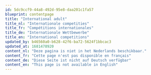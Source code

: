 ```yaml
---
id: 5dc9ccf9-44a8-492d-95e8-daa201c1fa57
blueprint: contentpage
title: "International adult"
title_nl: "Internationale competities"
title_fr: "Compétitions internationales"
title_de: "Internationale Wettbewerbe"
title_en: "International competitions"
updated_by: b46560a0-b628-42f6-ba72-5624f1bbcac3
updated_at: 1681478920
content_nl: "Deze pagina is niet in het Nederlands beschikbaar."
content_fr: "Cette page n'est pas disponible en français"
content_de: "Diese Seite ist nicht auf Deutsch verfügbar"
content_en: "This page is not available in English"
---
```


